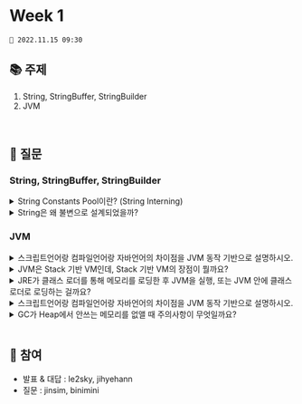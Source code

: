 # Week 1

```
📅 2022.11.15 09:30
```

## 📚 주제 
1. String, StringBuffer, StringBuilder
2. JVM

<br/>

## 📝 질문

### String, StringBuffer, StringBuilder


<details>
<summary>String Constants Pool이란? (String Interning)
</summary>
<div markdown="1">       

</div>
</details>

<details>
<summary>String은 왜 불변으로 설계되었을까?</summary>
<div markdown="1">       

</div>
</details>

### JVM
<details>
<summary>스크립트언어랑 컴파일언어랑 자바언어의 차이점을 JVM 동작 기반으로 설명하시오.</summary>
<div markdown="1">       

    - 인터프리터 언어는 코드 한줄 한줄마다 해석해서 실행

    - 컴파일 언어는 시작부터 코드를 기계어로 변환해서

    - 처음에는 .class 파일로 컴파일된 이후로 인터프리터 방식으로 실행
    
        - 더 최적화하는 실행 방법?
        
        - 반복되는 코드가 일정 이상일 경우 JIT 컴파일러로 네이티브 코드로 변환해서 실행 가능
</div>
</details>

<details>
<summary>JVM은 Stack 기반 VM인데, Stack 기반 VM의 장점이 뭘까요?</summary>
<div markdown="1">       
    
  - VM Stack 기반 방식과 레지스터 기반 방식이 있음
    
  - Stack 기반 방식 레지스터 기반 방식에 비해서 명령어 실행 속도가 느릴 수 있고 명령어 최적화할 수 없음
   
  - 피연산자의 메모리 주소를 알 필요가 없어서 명령어에 주소가 들어가지 않아 명령어 길이가 짧아짐
</div>
</details>


<details>
<summary> JRE가 클래스 로더를 통해 메모리를 로딩한 후 JVM을 실행, 또는 JVM 안에 클래스 로더로 로딩하는 걸까요? </summary>
<div markdown="1"> 
  
    - Bootstrap Loader는 JVM 내부에 있고 여러가지 Class Loader일 경우 JRE에 있을 수 있다고 추측
</div>
</details>

<details>
<summary>스크립트언어랑 컴파일언어랑 자바언어의 차이점을 JVM 동작 기반으로 설명하시오.</summary>
<div markdown="1">       

  - 인터프리터 언어는 코드 한줄 한줄마다 해석해서 실행
    
  - 컴파일 언어는 시작부터 코드를 기계어로 변환해서
   
  - 처음에는 .class 파일로 컴파일된 이후로 인터프리터 방식으로 실행
        
    - 더 최적화하는 실행 방법에 대해서 설명해주세요?
       
    - 반복되는 코드가 일정 이상일 경우 JIT 컴파일러로 네이티브 코드로 변환해서 실행 가능
</div>
</details>

<details>
<summary>GC가 Heap에서 안쓰는 메모리를 없앨 때 주의사항이 무엇일까요?</summary>
<div markdown="1">       
  
  - Eden → Survivor → Old → Permenant (Java 8 이후 없어짐)
    
  - GC 일어날 때 Stop the world 단계로 GC 일어나는 스레드 제외하고 중지됨
    
  - GC 튜닝으로 Stop the world가 일어나는 시간 줄여야한다
</div>
</details>

<br/>

## 👥 참여
- 발표 & 대답 : le2sky, jihyehann
- 질문 : jinsim, binimini	
